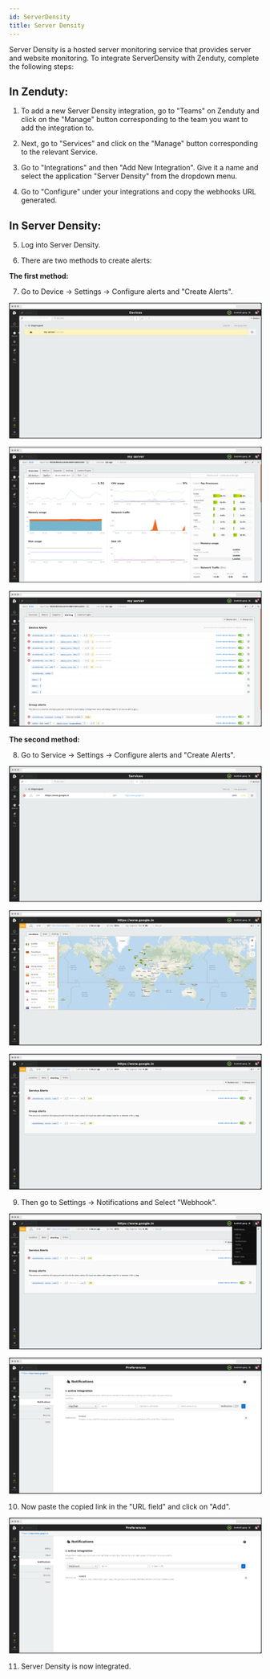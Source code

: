 ```yaml
---
id: ServerDensity
title: Server Density
---
```

Server Density is a hosted server monitoring service that provides server and website monitoring. To integrate ServerDensity with Zenduty, complete the following steps:

## In Zenduty:

1. To add a new Server Density integration, go to "Teams" on Zenduty and click on the "Manage" button corresponding to the team you want to add the integration to.

2. Next, go to "Services" and click on the "Manage" button corresponding to the relevant Service.

3. Go to "Integrations" and then "Add New Integration". Give it a name and select the application "Server Density" from the dropdown menu.

4. Go to "Configure" under your integrations and copy the webhooks URL generated. 

## In Server Density:

5. Log into Server Density.

6. There are two methods to create alerts: 

**The first method:**

7. Go to Device -> Settings -> Configure alerts and "Create Alerts".

![](/img/Integrations/ServerDensity/1.png)

![](/img/Integrations/ServerDensity/2.png)

![](/img/Integrations/ServerDensity/3.png)

**The second method:**

8. Go to Service -> Settings -> Configure alerts and "Create Alerts".

![](/img/Integrations/ServerDensity/4.png)

![](/img/Integrations/ServerDensity/5.png)

![](/img/Integrations/ServerDensity/6.png)

9. Then go to Settings -> Notifications and Select "Webhook".

![](/img/Integrations/ServerDensity/7.png)

![](/img/Integrations/ServerDensity/8.png)

10. Now paste the copied link in the "URL field" and click on "Add".

![](/img/Integrations/ServerDensity/9.png)

11. Server Density is now integrated.